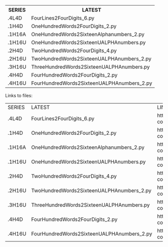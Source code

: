 
<TABLE>
  <TR>
    <TH>SERIES</TH>
    <TH>LATEST</TH>
  </TR>
  <TR>
    <TD>.4L4D</TD>
    <TD>FourLines2FourDigits_6.py</TD>
  </TR>
  <TR>
    <TD>.1H4D</TD>
    <TD>OneHundredWords2FourDigits_2.py</TD>
  </TR>
  <TR>
    <TD>.1H16A</TD>
    <TD>OneHundredWords2SixteenAlphanumbers_2.py</TD>
  </TR>
  <TR>
    <TD>.1H16U</TD>
    <TD>OneHundredWords2SixteenUALPHAnumbers.py</TD>
  </TR>
  <TR>
    <TD>.2H4D</TD>
    <TD>TwoHundredWords2FourDigits_4.py </TD>
  </TR>
  <TR>
    <TD>.2H16U</TD>
    <TD>TwoHundredWords2SixteenUALPHAnumbers_2.py</TD>
  </TR>
  <TR>
    <TD>.3H16U</TD>
    <TD>ThreeHundredWords2SixteenUALPHAnumbers.py</TD>
  </TR>
  <TR>
    <TD>.4H4D</TD>
    <TD>FourHundredWords2FourDigits_2.py</TD>
  </TR>
  <TR>
    <TD>.4H16U</TD>
    <TD>FourHundredWords2SixteenUALPHAnumbers_2.py</TD>
  </TR>
</TABLE>

Links to files:
<TABLE>
  <TR>
    <TD>SERIES</TD>
    <TD>LATEST</TD>
    <TD>LINK</TD>
  </TR>
  <TR>
    <TD>.4L4D</TD>
    <TD>FourLines2FourDigits_6.py</TD>
    <TD>https://github.com/one61803/password-construction/blob/main/FourLines2FourDigits_6.py</TD>
  </TR>
  <TR>
    <TD>.1H4D</TD>
    <TD>OneHundredWords2FourDigits_2.py</TD>
    <TD>https://github.com/one61803/password-construction/blob/main/OneHundredWords2FourDigits_2.py</TD>
  </TR>
  <TR>
    <TD>.1H16A</TD>
    <TD>OneHundredWords2SixteenAlphanumbers_2.py</TD>
    <TD>https://github.com/one61803/password-construction/blob/main/OneHundredWords2SixteenAlphanumbers_2.py</TD>
  </TR>
  <TR>
    <TD>.1H16U</TD>
    <TD>OneHundredWords2SixteenUALPHAnumbers.py</TD>
    <TD>https://github.com/one61803/password-construction/blob/main/OneHundredWords2SixteenUALPHAnumbers.py</TD>
  </TR>
  <TR>
    <TD>.2H4D</TD>
    <TD>TwoHundredWords2FourDigits_4.py</TD>
    <TD>https://github.com/one61803/password-construction/blob/main/TwoHundredWords2FourDigits_4.py</TD>
  </TR>
  <TR>
    <TD>.2H16U</TD>
    <TD>TwoHundredWords2SixteenUALPHAnumbers_2.py</TD>
    <TD>https://github.com/one61803/password-construction/blob/main/TwoHundredWords2SixteenUALPHAnumbers_2.py</TD>
  </TR>
  <TR>
    <TD>.3H16U</TD>
    <TD>ThreeHundredWords2SixteenUALPHAnumbers.py</TD>
    <TD>https://github.com/one61803/password-construction/blob/main/ThreeHundredWords2SixteenUALPHAnumbers.py</TD>
  </TR>
  <TR>
    <TD>.4H4D</TD>
    <TD>FourHundredWords2FourDigits_2.py</TD>
    <TD>https://github.com/one61803/password-construction/blob/main/FourHundredWords2FourDigits_2.py</TD>
  </TR>
  <TR>
    <TD>.4H16U</TD>
    <TD>FourHundredWords2SixteenUALPHAnumbers_2.py</TD>
    <TD>https://github.com/one61803/password-construction/blob/main/FourHundredWords2SixteenUALPHAnumbers_2.py</TD>
  </TR>
</TABLE>
